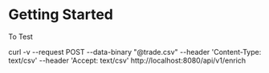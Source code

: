 # Getting Started





To Test

curl -v  --request POST   --data-binary "@trade.csv" --header 'Content-Type: text/csv' --header 'Accept: text/csv' http://localhost:8080/api/v1/enrich
